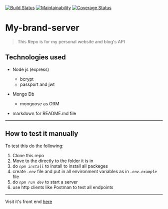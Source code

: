 [![Build Status](https://travis-ci.org/mansurissa/My-brand-server.svg?branch=develop)](https://travis-ci.org/mansurissa/My-brand-server) [![Maintainability](https://api.codeclimate.com/v1/badges/e8c9476f60f3e9d4c240/maintainability)](https://codeclimate.com/github/mansurissa/My-brand-server/maintainability) [![Coverage Status](https://coveralls.io/repos/github/mansurissa/My-brand-server/badge.svg?branch=develop)](https://coveralls.io/github/mansurissa/My-brand-server?branch=develop)

# My-brand-server

> This Repo is for my personal website and blog's API

## Technologies used

- Node js (express)
  - bcrypt
  - passport and jwt
- Mongo Db

  - mongoose as ORM

- markdown for README.md file

---

## How to test it manually

To test this do the following:

1. Clone this repo
1. Move to the directly to the folder it is in
1. do _`npm install`_ to install to install all packeges
1. create _`.env`_ file and put in all environment variables as in _`.env.example`_ file
1. do _`npm run dev`_ to start a server
1. use http clients like Postman to test all endpoints

---

Visit it's front end [here](issa-brand.netlify.app)
